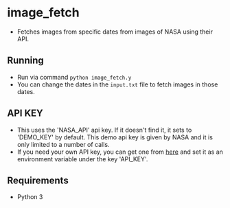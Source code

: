 # image_fetch
- Fetches images from specific dates from images of NASA using their API.

## Running
- Run via command `python image_fetch.y`
- You can change the dates in the `input.txt` file to fetch images in those dates.

## API KEY
- This uses the 'NASA_API' api key. If it doesn't find it, it sets to 'DEMO_KEY' by default. This demo api key is given by NASA and it is only limited to a number of calls.
- If you need your own API key, you can get one from [here](https://api.nasa.gov/) and set it as an environment variable under the key 'API_KEY'.

## Requirements
- Python 3